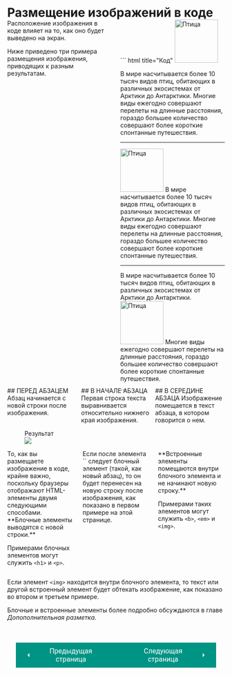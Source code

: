 # Размещение изображений в коде

<div style="display:flex;margin-top:-20px;" markdown>
<div style="flex:1;margin-right:20px;width:30%;" markdown>
Расположение изображения в коде влияет на то, как оно будет выведено на экран.

Ниже приведено три примера размещения изображения, приводящих к разным результатам.

</div>
<div style="flex:1;width:70%;" markdown>
``` html title="Код"
<img src="images/bird.gif" alt="Птица" width="100" height="100" />
<p>В мире насчитывается более 10 тысяч видов птиц, 
обитающих в различных экосистемах от Арктики до Антарктики. 
Многие виды ежегодно совершают перелеты на длинные расстояния, 
гораздо большее количество совершают более короткие спонтанные путешествия.</p>
<hr />
<p><img src="images/bird.gif" alt="Птица" width="100" height="100" />
В мире насчитывается более 10 тысяч видов птиц, 
обитающих в различных экосистемах от Арктики до Антарктики. 
Многие виды ежегодно совершают перелеты на длинные расстояния, 
гораздо большее количество совершают более короткие спонтанные путешествия.</р>
<hr />
<p>В мире насчитывается более 10 тысяч видов птиц, 
обитающих в различных экосистемах от Арктики до Антарктики. 
<img src="images/bird.gif" alt="Птица" width="100" height="100" />
Многие виды ежегодно совершают перелеты на длинные расстояния, 
гораздо большее количество совершают более короткие спонтанные путешествия.</p>
```
</div></div>

<div style="display:flex;margin-top:-20px;" markdown>
<div style="flex:1;margin-right:10px;width:33%;" markdown>
## ПЕРЕД АБЗАЦЕМ
Абзац начинается с новой строки после изображения.
</div>
<div style="flex:1;margin-right:10px;width:33%;" markdown>
## В НАЧАЛЕ АБЗАЦА
Первая строка текста выравнивается относительно нижнего края изображения.
</div>
<div style="flex:1;width:33%;" markdown>
## В СЕРЕДИНЕ АБЗАЦА
Изображение помещается в текст абзаца, в котором говорится о нем.
</div></div>

<figure><figcaption>Результат</figcaption><img src="/html-css-manual/assets/images/placingex.png"></figure>

<div style="display:flex;margin-top:10px;" markdown>
<div style="flex:1;margin-right:20px;width:33%;" markdown>
То, как вы размещаете изображение в коде, крайне важно, поскольку браузеры отображают HTML-элементы двумя следующими способами.
**Блочные элементы выводятся с новой строки.**

Примерами блочных элементов могут служить `<h1>` и `<р>`.
</div>
<div style="flex:1;margin-right:20px;width:33%;" markdown>
Если после элемента `<img>` следует блочный элемент (такой, как новый абзац), то он будет перенесен на новую строку после изображения, как показано в первом примере на этой странице.
</div>
<div style="flex:1;width:33%;" markdown>
**Встроенные элементы помещаются внутри блочного элемента и не начинают новую строку.**

Примерами таких элементов могут служить `<b>`, `<em>` и `<img>`.
</div></div>

Если элемент `<img>` находится внутри блочного элемента, то текст или другой встроенный элемент будет обтекать изображение, как показано во втором и третьем примере. 

Блочные и встроенные элементы более подробно обсуждаются в главе *Допополнительная разметка*.

<div style="display: flex; justify-content: space-between; padding: 20px; margin-top:30px;"><button class="custom-button" style="background-color: rgb(0, 148, 133); color: white; font-family: 'Roboto', sans-serif; border: none; cursor: pointer; padding: 10px 20px; font-size: 16px; display: flex; align-items: center;" onclick="window.location.href='/html-css-manual/html/media/images/widthheight'"><svg xmlns="http://www.w3.org/2000/svg" viewBox="0 0 24 24" style="fill: white; width: 20px; height: 20px;"><path d="M15 18l-6-6 6-6" /></svg><span style="margin: 0 10px;">Предыдущая страница</span></button><button class="custom-button" style="background-color: rgb(0, 148, 133); color: white; font-family: 'Roboto', sans-serif; border: none; cursor: pointer; padding: 10px 20px; font-size: 16px; display: flex; align-items: center;" onclick="window.location.href='/html-css-manual/html/media/images/figure'"><span style="margin: 0 10px;">Следующая страница</span><svg xmlns="http://www.w3.org/2000/svg" viewBox="0 0 24 24" style="fill: white; width: 20px; height: 20px;"><path d="M9 18l6-6-6-6" /></svg></button></div>
